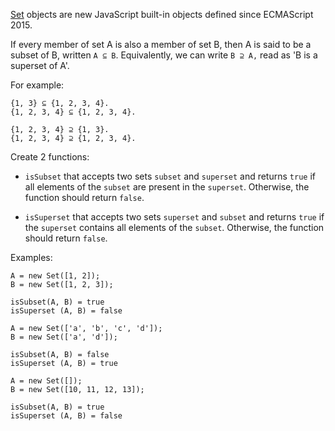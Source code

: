 [Set](https://developer.mozilla.org/en-US/docs/Web/JavaScript/Reference/Global_Objects/Set)
objects are new JavaScript built-in objects defined since ECMAScript 2015.

If every member of set A is also a member of set B, then A is said to be a
subset of B, written `A ⊆ B`. Equivalently, we can write `B ⊇ A,` read as 'B is a
superset of A'.

For example:

```
{1, 3} ⊆ {1, 2, 3, 4}.
{1, 2, 3, 4} ⊆ {1, 2, 3, 4}.

{1, 2, 3, 4} ⊇ {1, 3}.
{1, 2, 3, 4} ⊇ {1, 2, 3, 4}.
```

Create 2 functions:

- `isSubset` that accepts two sets `subset` and `superset` and returns `true` if
  all elements of the `subset` are present in the `superset`. Otherwise, the
  function should return `false`.

- `isSuperset` that accepts two sets `superset` and `subset` and returns `true`
  if the `superset` contains all elements of the `subset`. Otherwise, the
  function should return `false`.

Examples:

```
A = new Set([1, 2]);
B = new Set([1, 2, 3]);

isSubset(A, B) = true
isSuperset (A, B) = false

A = new Set(['a', 'b', 'c', 'd']);
B = new Set(['a', 'd']);

isSubset(A, B) = false
isSuperset (A, B) = true

A = new Set([]);
B = new Set([10, 11, 12, 13]);

isSubset(A, B) = true
isSuperset (A, B) = false
```
